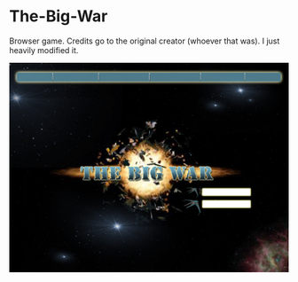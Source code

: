 The-Big-War
=========

Browser game. Credits go to the original creator (whoever that was).
I just heavily modified it.

![TBW Background](https://github.com/atomy/thebigwar/blob/master/bg.jpeg)


